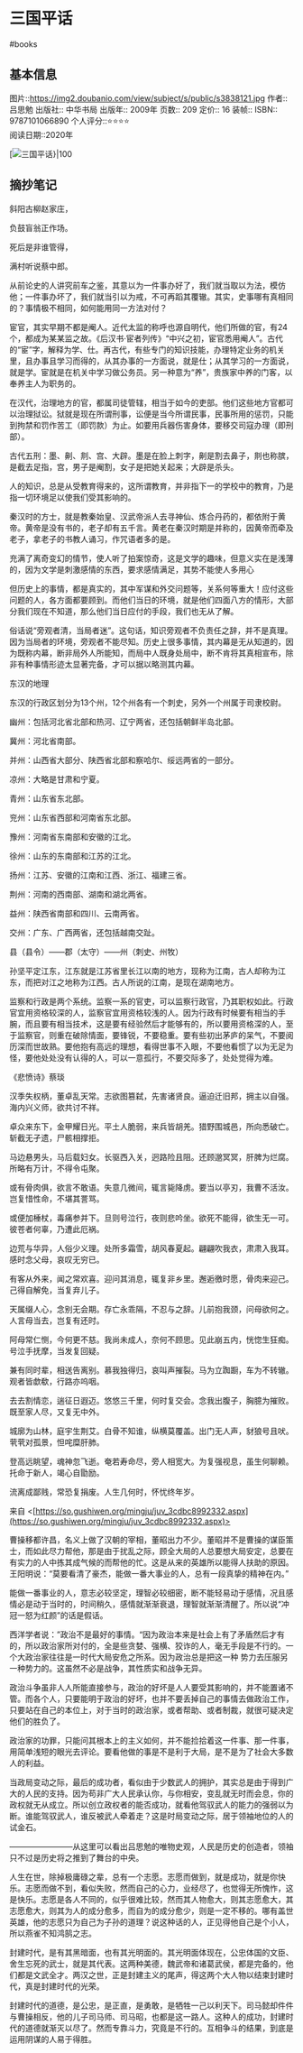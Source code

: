 # 三国平话
#books 
## 基本信息

图片::https://img2.doubanio.com/view/subject/s/public/s3838121.jpg
作者:: 吕思勉
出版社:: 中华书局
出版年:: 2009年
页数:: 209
定价:: 16
装帧:: 
ISBN:: 9787101066890
个人评分::⭐⭐⭐⭐  
阅读日期::2020年

 [![三国平话}|100](https://img2.doubanio.com/view/subject/s/public/s3838121.jpg)

## 摘抄笔记

斜阳古柳赵家庄，

负鼓盲翁正作场。

死后是非谁管得，

满村听说蔡中郎。

从前论史的人讲究前车之鉴，其意以为一件事办好了，我们就当取以为法，模仿他；一件事办坏了，我们就当引以为戒，不可再蹈其覆辙。其实，史事哪有真相同的？事情极不相同，如何能用同一方法对付？

宦官，其实早期不都是阉人。近代太监的称呼也源自明代，他们所做的官，有24个，都成为某某监之故。《后汉书·宦者列传》“中兴之初，宦官悉用阉人”。古代的“宦”字，解释为学、仕。再古代，有些专门的知识技能，办理特定业务的机关里，且办事且学习而得的，从其办事的一方面说，就是仕；从其学习的一方面说，就是学。宦就是在机关中学习做公务员。另一种意为“养”，贵族家中养的门客，以奉养主人为职务的。

在汉代，治理地方的官，都属司徒管辖，相当于如今的吏部。他们这些地方官都可以治理狱讼。狱就是现在所谓刑事，讼便是当今所谓民事，民事所用的惩罚，只能到拘禁和罚作苦工（即罚款）为止。如要用兵器伤害身体，要移交司寇办理（即刑部）。

古代五刑：墨、劓、剕、宫、大辟。墨是在脸上刺字，劓是割去鼻子，剕也称膑，是截去足指，宫，男子是阉割，女子是把她关起来；大辟是杀头。

人的知识，总是从受教育得来的，这所谓教育，并非指下一的学校中的教育，乃是指一切环境足以使我们受其影响的。

秦汉时的方士，就是教秦始皇、汉武帝派人去寻神仙、炼合丹药的，都依附于黄帝。黄帝是没有书的，老子却有五千言。黄老在秦汉时期是并称的，因黄帝而牵及老子，拿老子的书教人诵习，作咒语者多的是。

充满了离奇变幻的情节，使人听了拍案惊奇，这是文学的趣味，但意义实在是浅薄的，因为文学是刺激感情的东西，要求感情满足，其势不能使人多用心

但历史上的事情，都是真实的，其中军谋和外交问题等，关系何等重大！应付这些问题的人，各方面都要顾到。而他们当日的环境，就是他们四面八方的情形，大部分我们现在不知道，那么他们当日应付的手段，我们也无从了解。

俗话说“旁观者清，当局者迷”。这句话，知识旁观者不负责任之辞，并不是真理。因为当局者的环境，旁观者不能尽知。历史上很多事情，其内幕是无从知道的，因为既称内幕，断非局外人所能知，而局中人既身处局中，断不肯将其真相宣布，除非有种事情形迹太显著完备，才可以据以略测其内幕。

东汉的地理

东汉的行政区划分为13个州，12个州各有一个刺史，另外一个州属于司隶校尉。

幽州：包括河北省北部和热河、辽宁两省，还包括朝鲜半岛北部。

冀州：河北省南部。

并州：山西省大部分、陕西省北部和察哈尔、绥远两省的一部分。

凉州：大略是甘肃和宁夏。

青州：山东省东北部。

兖州：山东省西部和河南省东北部。

豫州：河南省东南部和安徽的江北。

徐州：山东的东南部和江苏的江北。

扬州：江苏、安徽的江南和江西、浙江、福建三省。

荆州：河南的西南部、湖南和湖北两省。

益州：陕西省南部和四川、云南两省。

交州：广东、广西两省，还包括越南交趾。

县（县令）——郡（太守）——州（刺史、州牧）

孙坚平定江东，江东就是江苏省里长江以南的地方，现称为江南，古人却称为江东，而把对江之地称为江西。古人所说的江南，是现在湖南地方。

监察和行政是两个系统。监察一系的官吏，可以监察行政官，乃其职权如此。行政官宜用资格较深的人，监察官宜用资格较浅的人。因为行政有时候要有相当的手腕，而且要有相当技术，这是要有经验然后才能够有的，所以要用资格深的人，至于监察官，则重在破除情面，要锋锐，不要稳重。要有些初出茅庐的呆气，不要阅历深而世故熟。要他抱有高远的理想，看得世事不入眼，不要他看惯了以为无足为怪，要他处处没有认得的人，可以一意孤行，不要交际多了，处处觉得为难。

《悲愤诗》蔡琰

汉季失权柄，董卓乱天常。志欲图篡弑，先害诸贤良。逼迫迁旧邦，拥主以自强。海内兴义师，欲共讨不祥。

卓众来东下，金甲耀日光。平土人脆弱，来兵皆胡羌。猎野围城邑，所向悉破亡。斩截无孑遗，尸骸相撑拒。

马边悬男头，马后载妇女。长驱西入关，迥路险且阻。还顾邈冥冥，肝脾为烂腐。所略有万计，不得令屯聚。

或有骨肉俱，欲言不敢语。失意几微间，辄言毙降虏。要当以亭刃，我曹不活汝。岂复惜性命，不堪其詈骂。

或便加棰杖，毒痛参并下。旦则号泣行，夜则悲吟坐。欲死不能得，欲生无一可。彼苍者何辜，乃遭此厄祸。

边荒与华异，人俗少义理。处所多霜雪，胡风春夏起。翩翩吹我衣，肃肃入我耳。感时念父母，哀叹无穷已。

有客从外来，闻之常欢喜。迎问其消息，辄复非乡里。邂逅徼时愿，骨肉来迎己。己得自解免，当复弃儿子。

天属缀人心，念别无会期。存亡永乖隔，不忍与之辞。儿前抱我颈，问母欲何之。人言母当去，岂复有还时。

阿母常仁恻，今何更不慈。我尚未成人，奈何不顾思。见此崩五内，恍惚生狂痴。号泣手抚摩，当发复回疑。

兼有同时辈，相送告离别。慕我独得归，哀叫声摧裂。马为立踟蹰，车为不转辙。观者皆歔欷，行路亦呜咽。

去去割情恋，遄征日遐迈。悠悠三千里，何时复交会。念我出腹子，胸臆为摧败。既至家人尽，又复无中外。

城廓为山林，庭宇生荆艾。白骨不知谁，纵横莫覆盖。出门无人声，豺狼号且吠。茕茕对孤景，怛咤糜肝肺。

登高远眺望，魂神忽飞逝。奄若寿命尽，旁人相宽大。为复强视息，虽生何聊赖。托命于新人，竭心自勖励。

流离成鄙贱，常恐复捐废。人生几何时，怀忧终年岁。

来自 <[https://so.gushiwen.org/mingju/juv_3cdbc8992332.aspx](https://so.gushiwen.org/mingju/juv_3cdbc8992332.aspx)>

曹操移都许昌，名义上做了汉朝的宰相，董昭出力不少。董昭并不是曹操的谋臣策士，而如此尽力帮他，那是由于扰乱之际，顾全大局的人总要想大局安定，总要在有实力的人中拣其成气候的而帮他的忙。这是从来的英雄所以能得人扶助的原因。王阳明说：“莫要看清了豪杰，能做一番大事业的人，总有一段真挚的精神在内。”

能做一番事业的人，意志必较坚定，理智必较细密，断不能轻易动于感情，况且感情必是动于当时的，时间稍久，感情就渐渐衰退，理智就渐渐清醒了。所以说“冲冠一怒为红颜”的话是假话。

西洋学者说：”政治不是最好的事情。“因为政治本来是社会上有了矛盾然后才有的，所以政治家所对付的，全是些贪婪、强横、狡诈的人，毫无手段是不行的。一个大政治家往往是一时代大局安危之所系。因为政治总是把这一种 势力去压服另一种势力的。这虽然不必是战争，其性质实和战争无异。

政治斗争虽非人人所能直接参与，政治的好坏是人人要受其影响的，并不能置诸不管。而各个人，只要能明于政治的好坏，也并不要丢掉自己的事情去做政治工作，只要站在自己的本位上，对于当时的政治家，或者帮助、或者制裁，就很可疑决定他们的胜负了。

政治家的功罪，只能问其根本上的主义如何，并不能捡拾着这一件事、那一件事，用简单浅短的眼光去评论。要看他做的事是不是利于大局，是不是为了社会大多数人的利益。

当政局变动之际，最后的成功者，看似由于少数武人的拥护，其实总是由于得到广大的人民的支持。因为苟非广大人民承认你，与你相安，变乱就无时而会息，你的政权就无从成立。所以创立政权者的能否成功，就看他驾驭武人的能力的强弱以为断。谁能驾驭武人，谁反被武人牵着走？这是时局变动之际，居于领袖地位的人的试金石。

————————从这里可以看出吕思勉的唯物史观，人民是历史的创造者，领袖只不过是历史将之推到了舞台的中央。

人生在世，除掉极庸碌之辈，总有一个志愿。志愿而做到，就是成功，就是你快乐。志愿而做不到，看似失败，然而自己的心力，业经尽了，也觉得无所愧怍，这是快乐。志愿是各人不同的，似乎很难比较，然而其人物愈大，则其志愿愈大，其志愿愈大，则其为人的成分愈多，而自为的成分愈少，则是一定不移的。哪有盖世英雄，他的志愿只为自己为子孙的道理？说这种话的人，正见得他自己是个小人，所以燕雀不知鸿鹄之志。

封建时代，是有其黑暗面，也有其光明面的。其光明面体现在，公忠体国的文臣、舍生忘死的武士，就是其代表。这两种美德，魏武帝和诸葛武侯，都是完备的，他们都是文武全才。两汉之世，正是封建主义的尾声，得这两个大人物以结束封建时代，真是封建时代的光荣。

封建时代的道德，是公忠，是正直，是勇敢，是牺牲一己以利天下。司马懿却件件与曹操相反，他的儿子司马师、司马昭，也都是这一路人。这种人的成功，封建时代的道德就渐灭以尽了。然而专靠斗力，究竟是不行的。互相争斗的结果，到底是运用阴谋的人易于得胜。